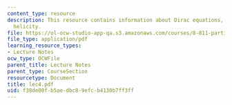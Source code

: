 ```yaml
---
content_type: resource
description: This resource contains information about Dirac equations, chirality,
  helicity.
file: https://ol-ocw-studio-app-qa.s3.amazonaws.com/courses/8-811-particle-physics-ii-fall-2005/f38de00fb5aedbc89efcb4130b7ff3ff_lec4.pdf
file_type: application/pdf
learning_resource_types:
- Lecture Notes
ocw_type: OCWFile
parent_title: Lecture Notes
parent_type: CourseSection
resourcetype: Document
title: lec4.pdf
uid: f38de00f-b5ae-dbc8-9efc-b4130b7ff3ff
---
```

